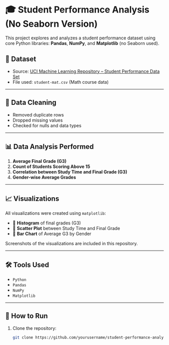 # 🎓 Student Performance Analysis (No Seaborn Version)

This project explores and analyzes a student performance dataset using core Python libraries: **Pandas**, **NumPy**, and **Matplotlib** (no Seaborn used).

## 📁 Dataset

- Source: [UCI Machine Learning Repository – Student Performance Data Set](https://archive.ics.uci.edu/ml/datasets/Student+Performance)
- File used: `student-mat.csv` (Math course data)

---

## 🧹 Data Cleaning

- Removed duplicate rows
- Dropped missing values
- Checked for nulls and data types

---

## 📊 Data Analysis Performed

1. **Average Final Grade (G3)**
2. **Count of Students Scoring Above 15**
3. **Correlation between Study Time and Final Grade (G3)**
4. **Gender-wise Average Grades**

---

## 📈 Visualizations

All visualizations were created using `matplotlib`:
- 📌 **Histogram** of final grades (G3)
- 📌 **Scatter Plot** between Study Time and Final Grade
- 📌 **Bar Chart** of Average G3 by Gender

Screenshots of the visualizations are included in this repository.

---

## 🛠️ Tools Used

- `Python`
- `Pandas`
- `NumPy`
- `Matplotlib`

---

## 🚀 How to Run

1. Clone the repository:
   ```bash
   git clone https://github.com/yourusername/student-performance-analysis.git
